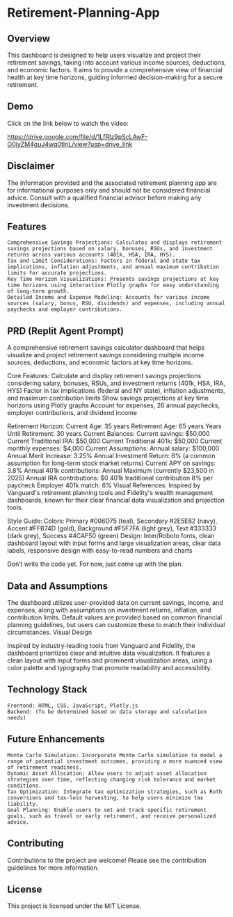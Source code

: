# Retirement-Planning-App
## Overview

This dashboard is designed to help users visualize and project their retirement savings, taking into account various income sources, deductions, and economic factors. It aims to provide a comprehensive view of financial health at key time horizons, guiding informed decision-making for a secure retirement. 

## Demo

Click on the link below to watch the video:

https://drive.google.com/file/d/1LfRIz9pScLAwF-O0jyZM4guJ4wq0tInL/view?usp=drive_link

## Disclaimer
The information provided and the associated retirement planning app are for informational purposes only and should not be considered financial advice. Consult with a qualified financial advisor before making any investment decisions.

## Features

    Comprehensive Savings Projections: Calculates and displays retirement savings projections based on salary, bonuses, RSUs, and investment returns across various accounts (401k, HSA, IRA, HYS).
    Tax and Limit Considerations: Factors in federal and state tax implications, inflation adjustments, and annual maximum contribution limits for accurate projections.
    Key Time Horizon Visualizations: Presents savings projections at key time horizons using interactive Plotly graphs for easy understanding of long-term growth.
    Detailed Income and Expense Modeling: Accounts for various income sources (salary, bonus, RSU, dividends) and expenses, including annual paychecks and employer contributions.

## PRD (Replit Agent Prompt)

A comprehensive retirement savings calculator dashboard that helps visualize and project retirement savings considering multiple income sources, deductions, and economic factors at key time horizons.

Core Features:
Calculate and display retirement savings projections considering salary, bonuses, RSUs, and investment returns (401k, HSA, IRA, HYS)
Factor in tax implications (federal and NY state), inflation adjustments, and maximum contribution limits
Show savings projections at key time horizons using Plotly graphs
Account for expenses, 26 annual paychecks, employer contributions, and dividend income

Retirement Horizon:
Current Age: 35 years
Retirement Age: 65 years
Years Until Retirement: 30 years
Current Balances:
Current savings: $50,000
Current Traditional IRA: $50,000
Current Traditional 401k: $50,000
Current monthly expenses: $4,000
Current Assumptions:
Annual salary: $100,000
Annual Merit Increase: 3.25%
Annual Investment Return: 6% (a common assumption for long-term stock market returns)
Current APY on savings: 3.8%
Annual 401k contributions: Annual Maximum (currently $23,500 in 2025)
Annual IRA contributions: $0
401k traditional contribution 8% per paycheck
Employer 401k match: 6%
Visual References:
Inspired by Vanguard's retirement planning tools and Fidelity's wealth management dashboards, known for their clear financial data visualization and projection tools.

Style Guide:
Colors: Primary #006D75 (teal), Secondary #2E5E82 (navy), Accent #FFB74D (gold), Background #F5F7FA (light grey), Text #333333 (dark grey), Success #4CAF50 (green)
Design: Inter/Roboto fonts, clean dashboard layout with input forms and large visualization areas, clear data labels, responsive design with easy-to-read numbers and charts

Don’t write the code yet. For now, just come up with the plan.

## Data and Assumptions

The dashboard utilizes user-provided data on current savings, income, and expenses, along with assumptions on investment returns, inflation, and contribution limits. Default values are provided based on common financial planning guidelines, but users can customize these to match their individual circumstances.
Visual Design

Inspired by industry-leading tools from Vanguard and Fidelity, the dashboard prioritizes clear and intuitive data visualization.  It features a clean layout with input forms and prominent visualization areas, using a color palette and typography that promote readability and accessibility.  

## Technology Stack

    Frontend: HTML, CSS, JavaScript, Plotly.js
    Backend: (To be determined based on data storage and calculation needs)

## Future Enhancements

    Monte Carlo Simulation: Incorporate Monte Carlo simulation to model a range of potential investment outcomes, providing a more nuanced view of retirement readiness.
    Dynamic Asset Allocation: Allow users to adjust asset allocation strategies over time, reflecting changing risk tolerance and market conditions.
    Tax Optimization: Integrate tax optimization strategies, such as Roth conversions and tax-loss harvesting, to help users minimize tax liability.
    Goal Planning: Enable users to set and track specific retirement goals, such as travel or early retirement, and receive personalized advice.

## Contributing

Contributions to the project are welcome! Please see the contribution guidelines for more information.

## License
This project is licensed under the MIT License.
